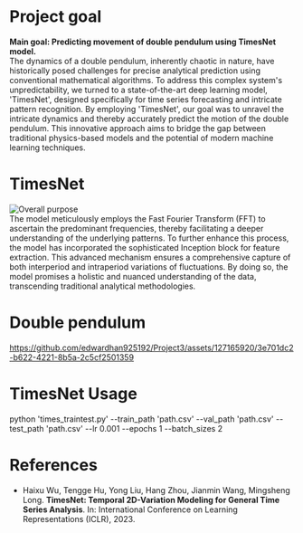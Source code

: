 # Project goal
**Main goal: Predicting movement of double pendulum using TimesNet model.**  
The dynamics of a double pendulum, inherently chaotic in nature, have historically posed challenges for precise analytical prediction using conventional mathematical algorithms. To address this complex system's unpredictability, we turned to a state-of-the-art deep learning model, 'TimesNet', designed specifically for time series forecasting and intricate pattern recognition. By employing 'TimesNet', our goal was to unravel the intricate dynamics and thereby accurately predict the motion of the double pendulum. This innovative approach aims to bridge the gap between traditional physics-based models and the potential of modern machine learning techniques.

# TimesNet 
![Overall purpose](https://github.com/edwardhan925192/Project3/assets/127165920/d1fb6548-e819-4ece-ba9e-e3922bba8c3e)  
The model meticulously employs the Fast Fourier Transform (FFT) to ascertain the predominant frequencies, thereby facilitating a deeper understanding of the underlying patterns. To further enhance this process, the model has incorporated the sophisticated Inception block for feature extraction. This advanced mechanism ensures a comprehensive capture of both interperiod and intraperiod variations of fluctuations. By doing so, the model promises a holistic and nuanced understanding of the data, transcending traditional analytical methodologies.
# Double pendulum
https://github.com/edwardhan925192/Project3/assets/127165920/3e701dc2-b622-4221-8b5a-2c5cf2501359



# TimesNet Usage
python 'times_traintest.py' --train_path 'path.csv' --val_path 'path.csv' --test_path 'path.csv' --lr 0.001 --epochs 1 --batch_sizes 2

# References 
- Haixu Wu, Tengge Hu, Yong Liu, Hang Zhou, Jianmin Wang, Mingsheng Long. **TimesNet: Temporal 2D-Variation Modeling for General Time Series Analysis**. In: International Conference on Learning Representations (ICLR), 2023.  



